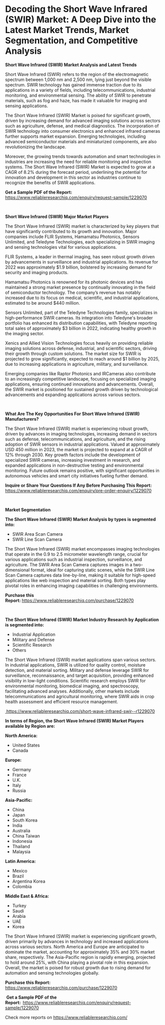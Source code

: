 <p><h1>Decoding the Short Wave Infrared (SWIR) Market: A Deep Dive into the Latest Market Trends, Market Segmentation, and Competitive Analysis</h1></p><p><strong>Short Wave Infrared (SWIR) Market Analysis and Latest Trends</strong></p>
<p><p>Short Wave Infrared (SWIR) refers to the region of the electromagnetic spectrum between 1,000 nm and 2,500 nm, lying just beyond the visible spectrum. SWIR technology has gained immense traction due to its applications in a variety of fields, including telecommunications, industrial monitoring, and environmental sensing. The ability of SWIR to penetrate materials, such as fog and haze, has made it valuable for imaging and sensing applications.</p><p>The Short Wave Infrared (SWIR) Market is poised for significant growth, driven by increasing demand for advanced imaging solutions across sectors such as agriculture, defense, and medical diagnostics. The incorporation of SWIR technology into consumer electronics and enhanced infrared cameras further supports market expansion. Emerging technologies, including advanced semiconductor materials and miniaturized components, are also revolutionizing the landscape.</p><p>Moreover, the growing trends towards automation and smart technologies in industries are increasing the need for reliable monitoring and inspection systems. The Short Wave Infrared (SWIR) Market is expected to grow at a CAGR of 8.2% during the forecast period, underlining the potential for innovation and development in this sector as industries continue to recognize the benefits of SWIR applications.</p></p>
<p><strong>Get a Sample PDF of the Report:&nbsp;</strong> <a href="https://www.reliableresearchiq.com/enquiry/request-sample/1229070?utm_campaign=2301&utm_medium=2&utm_source=Github&utm_content=ia&utm_term=26032025&utm_id=short-wave-infrared-swir">https://www.reliableresearchiq.com/enquiry/request-sample/1229070</a></p>
<p>&nbsp;</p>
<p><strong>Short Wave Infrared (SWIR) Major Market Players</strong></p>
<p><p>The Short Wave Infrared (SWIR) market is characterized by key players that have significantly contributed to its growth and innovation. Major companies include FLIR Systems, Hamamatsu Photonics, Sensors Unlimited, and Teledyne Technologies, each specializing in SWIR imaging and sensing technologies vital for various applications.</p><p>FLIR Systems, a leader in thermal imaging, has seen robust growth driven by advancements in surveillance and industrial applications. Its revenue for 2022 was approximately $1.9 billion, bolstered by increasing demand for security and imaging products.</p><p>Hamamatsu Photonics is renowned for its photonic devices and has maintained a strong market presence by continually innovating in the field of semiconductor technology. The company’s revenue has notably increased due to its focus on medical, scientific, and industrial applications, estimated to be around $440 million.</p><p>Sensors Unlimited, part of the Teledyne Technologies family, specializes in high-performance SWIR cameras. Its integration into Teledyne's broader portfolio has enhanced its distribution capabilities, with Teledyne reporting total sales of approximately $3 billion in 2022, indicating healthy growth in the imaging sector.</p><p>Xenics and Allied Vision Technologies focus heavily on providing reliable imaging solutions across defense, industrial, and scientific sectors, driving their growth through custom solutions. The market size for SWIR is projected to grow significantly, expected to reach around $1 billion by 2025, due to increasing applications in agriculture, military, and surveillance.</p><p>Emerging companies like Raptor Photonics and IRCameras also contribute to an increasingly competitive landscape, focusing on specialized imaging applications, ensuring continued innovations and advancements. Overall, the SWIR market is positioned for sustained growth driven by technological advancements and expanding applications across various sectors.</p></p>
<p>&nbsp;</p>
<p><strong>What Are The Key Opportunities For Short Wave Infrared (SWIR) Manufacturers?</strong></p>
<p><p>The Short Wave Infrared (SWIR) market is experiencing robust growth, driven by advances in imaging technologies, increasing demand in sectors such as defense, telecommunications, and agriculture, and the rising adoption of SWIR sensors in industrial applications. Valued at approximately USD 450 million in 2023, the market is projected to expand at a CAGR of 12% through 2030. Key growth factors include the development of specialized SWIR cameras, increasing investment in research, and expanded applications in non-destructive testing and environmental monitoring. Future outlook remains positive, with significant opportunities in autonomous vehicles and smart city initiatives fueling further demand.</p></p>
<p><strong>Inquire or Share Your Questions If Any Before Purchasing This Report:</strong> <a href="https://www.reliableresearchiq.com/enquiry/pre-order-enquiry/1229070?utm_campaign=2301&utm_medium=2&utm_source=Github&utm_content=ia&utm_term=26032025&utm_id=short-wave-infrared-swir">https://www.reliableresearchiq.com/enquiry/pre-order-enquiry/1229070</a></p>
<p>&nbsp;</p>
<p><strong>Market Segmentation</strong></p>
<p><strong>The Short Wave Infrared (SWIR) Market Analysis by types is segmented into:</strong></p>
<p><ul><li>SWIR Area Scan Camera</li><li>SWIR Line Scan Camera</li></ul></p>
<p><p>The Short Wave Infrared (SWIR) market encompasses imaging technologies that operate in the 0.9 to 2.5 micrometer wavelength range, crucial for various applications such as industrial inspection, surveillance, and agriculture. The SWIR Area Scan Camera captures images in a two-dimensional format, ideal for capturing static scenes, while the SWIR Line Scan Camera captures data line-by-line, making it suitable for high-speed applications like web inspection and material sorting. Both types play pivotal roles in enhancing imaging capabilities in challenging environments.</p></p>
<p><strong>Purchase this Report:&nbsp;</strong><a href="https://www.reliableresearchiq.com/purchase/1229070?utm_campaign=2301&utm_medium=2&utm_source=Github&utm_content=ia&utm_term=26032025&utm_id=short-wave-infrared-swir">https://www.reliableresearchiq.com/purchase/1229070</a></p>
<p>&nbsp;</p>
<p><strong>The Short Wave Infrared (SWIR) Market Industry Research by Application is segmented into:</strong></p>
<p><ul><li>Industrial Application</li><li>Military and Defense</li><li>Scientific Research</li><li>Others</li></ul></p>
<p><p>The Short Wave Infrared (SWIR) market applications span various sectors. In industrial applications, SWIR is utilized for quality control, moisture detection, and material sorting. Military and defense leverage SWIR for surveillance, reconnaissance, and target acquisition, providing enhanced visibility in low-light conditions. Scientific research employs SWIR for environmental monitoring, biomedical imaging, and spectroscopy, facilitating advanced analyses. Additionally, other markets include telecommunications and agricultural monitoring, where SWIR aids in crop health assessment and efficient resource management.</p></p>
<p><a href="https://www.reliableresearchiq.com/short-wave-infrared-swir--r1229070?utm_campaign=2301&utm_medium=2&utm_source=Github&utm_content=ia&utm_term=26032025&utm_id=short-wave-infrared-swir">&nbsp;https://www.reliableresearchiq.com/short-wave-infrared-swir--r1229070</a></p>
<p><strong>In terms of Region, the Short Wave Infrared (SWIR) Market Players available by Region are:</strong></p>
<p>
    <p> <strong> North America: </strong>
        <ul>
            <li>United States</li>
            <li>Canada</li>
        </ul>
        </p> 
    <p> <strong> Europe: </strong>
        <ul>
            <li>Germany</li>
            <li>France</li>
            <li>U.K.</li>
            <li>Italy</li>
            <li>Russia</li>
        </ul>
        </p> 
    <p> <strong> Asia-Pacific: </strong>
        <ul>
            <li>China</li>
            <li>Japan</li>
            <li>South Korea</li>
            <li>India</li>
            <li>Australia</li>
            <li>China Taiwan</li>
            <li>Indonesia</li>
            <li>Thailand</li>
            <li>Malaysia</li>
        </ul>
        </p> 
    <p> <strong> Latin America: </strong>
        <ul>
            <li>Mexico</li>
            <li>Brazil</li>
            <li>Argentina Korea</li>
            <li>Colombia</li>
        </ul>
        </p> 
    <p> <strong> Middle East & Africa: </strong>
        <ul>
            <li>Turkey</li>
            <li>Saudi</li>
            <li>Arabia</li>
            <li>UAE</li>
            <li>Korea</li>
        </ul>
    </p>
    </p>
<p><p>The Short Wave Infrared (SWIR) market is experiencing significant growth, driven primarily by advances in technology and increased applications across various sectors. North America and Europe are anticipated to dominate the market, accounting for approximately 35% and 30% market share, respectively. The Asia-Pacific region is rapidly emerging, projected to hold around 25%, with China playing a pivotal role in this expansion. Overall, the market is poised for robust growth due to rising demand for automation and sensing technologies globally.</p></p>
<p><strong>Purchase this Report: </strong><a href="https://www.reliableresearchiq.com/purchase/1229070?utm_campaign=2301&utm_medium=2&utm_source=Github&utm_content=ia&utm_term=26032025&utm_id=short-wave-infrared-swir">https://www.reliableresearchiq.com/purchase/1229070</a></p>
<p>&nbsp;<strong>Get a Sample PDF of the Report:&nbsp;&nbsp;</strong><a href="https://www.reliableresearchiq.com/enquiry/request-sample/1229070?utm_campaign=2301&utm_medium=2&utm_source=Github&utm_content=ia&utm_term=26032025&utm_id=short-wave-infrared-swir">https://www.reliableresearchiq.com/enquiry/request-sample/1229070</a></p>
<p><strong></strong></p>
<p>Check more reports on <a href="https://www.reliableresearchiq.com/?utm_campaign=2301&utm_medium=2&utm_source=Github&utm_content=ia&utm_term=26032025&utm_id=short-wave-infrared-swir">https://www.reliableresearchiq.com/</a></p>